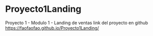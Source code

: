 # Proyecto1Landing
Proyecto 1 - Modulo 1 - Landing de ventas
link del proyecto en github https://faofaofao.github.io/Proyecto1Landing/
